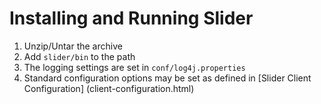 <!---
  Licensed under the Apache License, Version 2.0 (the "License");
  you may not use this file except in compliance with the License.
  You may obtain a copy of the License at
  
   http://www.apache.org/licenses/LICENSE-2.0
  
  Unless required by applicable law or agreed to in writing, software
  distributed under the License is distributed on an "AS IS" BASIS,
  WITHOUT WARRANTIES OR CONDITIONS OF ANY KIND, either express or implied.
  See the License for the specific language governing permissions and
  limitations under the License. See accompanying LICENSE file.
-->
  
# Installing and Running Slider


1. Unzip/Untar the archive
1. Add `slider/bin` to the path
1. The logging settings are set in `conf/log4j.properties`
1. Standard configuration options may be set as defined in
[Slider Client Configuration] (client-configuration.html)

